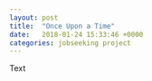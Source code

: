 ```yaml
---
layout: post
title:  "Once Upon a Time"
date:   2018-01-24 15:33:46 +0000
categories: jobseeking project
---
```

Text
